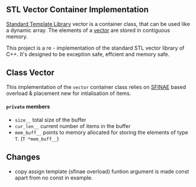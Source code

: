 ## STL Vector Container Implementation

[Standard Template Library](https://en.wikipedia.org/wiki/Standard_Template_Library) vector is a container class, that can be used like a dynamic array. The elements of a [vector](https://en.cppreference.com/w/cpp/container/vector) are stored in contiguous memory.

This project is a re - implementation of the standard STL vector library of C++. It's designed to be exception safe, effcient and memory safe.

## Class Vector

This implementation of the `vector` container class relies on [SFINAE](https://en.wikipedia.org/wiki/Substitution_failure_is_not_an_error) based overload & placement new for intialisation of items.

#### `private` members

* `size__` total size of the buffer
* `cur_len__` current number of items in the buffer
* `mem_buff__` points to memory allocated for storing the elements of type `T`. (`T *mem_buff__`)

## Changes

* copy assign template (sfinae overload) funtion argument is made const apart from no const in example.

